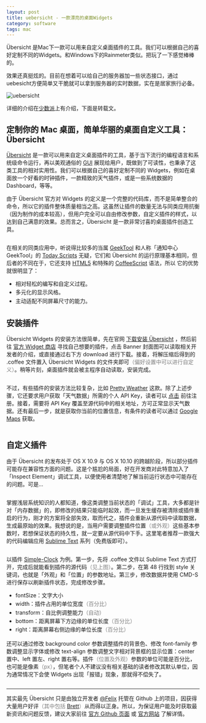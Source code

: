 ```yaml
---
layout: post
title: uebersicht - 一款漂亮的桌面Widgets
category: software
tags: mac
---
```

Übersicht 是Mac下一款可以用来自定义桌面插件的工具。我们可以根据自己的喜好定制不同的Widgets。和Windows下的Rainmeter类似。把玩了一下感觉棒棒的。

效果还真挺炫的。目前在想着可以给自己的服务器加一些状态接口，通过uebesicht方便简单又干脆就可以拿到服务器的实时数据，实在是居家旅行必备。

![uebersicht](https://cdn.kelu.org/blog/2015/01/desktopScreenShot.png)

详细的介绍在[少数派](http://sspai.com/28020)上有介绍，下面是转载文。

## 定制你的 Mac 桌面，简单华丽的桌面自定义工具：Übersicht

<div class="clearfix typo content">
                            <p><a href="http://tracesof.net/uebersicht/" target="_blank">Übersicht</a>&nbsp;是一款可以用来自定义桌面插件的工具，基于当下流行的编程语言和系统级命令运行，再以美观通俗的 <a href="http://zh.wikipedia.org/zh/%E5%9B%BE%E5%BD%A2%E7%94%A8%E6%88%B7%E7%95%8C%E9%9D%A2" target="_blank">GUI</a>&nbsp;展现给用户，既做到了可读性，也秉承了这类工具的相对实用性。我们可以根据自己的喜好定制不同的 Widgets，例如在桌面放一个好看的时钟插件，一款精致的天气插件，或是一些系统数据的 Dashboard，等等。</p>
<p>由于 Übersicht 官方对 Widgets 的定义是一个完整的代码库，而不是简单整合的命令，所以它的插件整体质量相当之高。这虽然让插件的数量无法与同类应用抗衡（因为制作的成本较高），但用户完全可以自由修改参数，自定义插件的样式，以达到自己满意的效果。总而言之，Übersicht 是一款非常讨喜的桌面插件创造工具。</p>
<p style="text-align: center;"><a class="imagelightbox" href="http://cdn.sspai.com/attachment/thumbnail/2015/01/19/61691b7dfad35013aefc4055ecb73b52_mw_800_wm_1_wmp_3.jpg"><img class="lazy" alt="" src="http://cdn.sspai.com/attachment/thumbnail/2015/01/19/61691b7dfad35013aefc4055ecb73b52_mw_800_wm_1_wmp_3.jpg?q90" data-src="http://cdn.sspai.com/attachment/thumbnail/2015/01/19/61691b7dfad35013aefc4055ecb73b52_mw_800_wm_1_wmp_3.jpg?q90" style="opacity: 1;"></a></p>
<p>在相关的同类应用中，听说得比较多的当属 <a href="http://projects.tynsoe.org/en/geektool/" target="_blank">GeekTool</a>&nbsp;和人称「通知中心 GeekTool」的 <a href="../27662" target="_blank">Today Scripts</a>&nbsp;无疑，它们和 Übersicht 的运行原理基本相同，但后者的不同在于，它还支持 <a href="http://zh.wikipedia.org/zh/HTML5" target="_blank">HTML5</a>&nbsp;和特殊的 <a href="https://github.com/felixhageloh/uebersicht#readme" target="_blank">CoffeeScript</a>&nbsp;语法，所以 它的优势就很明显了：</p>
<ul>
<li><span style="line-height: 1.6;">相对轻松的编写和自定义过程。</span></li>
<li><span style="line-height: 1.6;">多元化的显示风格。</span></li>
<li><span style="line-height: 1.6;">主动适配不同屏幕尺寸的能力。</span></li>
</ul>
<h2>安装插件</h2>
<p>Übersicht Widgets 的安装方法很简单，先在官网&nbsp;<a href="http://tracesof.net/uebersicht/" target="_blank">下载安装 Übersicht</a>&nbsp;，然后前往&nbsp;<a href="http://tracesof.net/uebersicht-widgets/" target="_blank">官方 Widget 商店</a>&nbsp;寻找自己想要的插件，点击 Banner 封面图可以读取相关开发者的介绍，或直接通过右下方 download 进行下载。接着，将解压缩后得到的 .coffee 文件置入 Übersicht Widgets 的文件夹即可<span style="color: #808080;">（偏好设置中可以进行自定义）</span>。稍等片刻，桌面插件就会被主程序自动读取，安装完成。</p>
<p style="text-align: center;"><a class="imagelightbox" href="http://cdn.sspai.com/attachment/thumbnail/2015/01/19/36227647ea22131f99089d62076636ff_mw_800_wm_1_wmp_3.jpg"><img class="lazy" alt="" src="http://cdn.sspai.com/attachment/thumbnail/2015/01/19/36227647ea22131f99089d62076636ff_mw_800_wm_1_wmp_3.jpg?q90" data-src="http://cdn.sspai.com/attachment/thumbnail/2015/01/19/36227647ea22131f99089d62076636ff_mw_800_wm_1_wmp_3.jpg?q90" style="opacity: 1;"></a></p>
<p>不过，有些插件的安装方法比较复杂，比如 <a href="https://github.com/felixhageloh/uebersicht-widgets/tree/master/pretty-weather" target="_blank">Pretty Weather</a>&nbsp;这款。除了上述步骤，它还要求用户获取「天气数据」所需的个人 API Key，读者可以 <a href="https://developer.forecast.io/" target="_blank">点击</a>&nbsp;前往注册。接着，需要将 API Key 覆盖至源代码中的相关地址，方可正常显示天气数据。还有最后一步，就是获取你当前的位置信息，有条件的读者可以通过 <a href="https://www.google.com/maps" target="_blank">Google Maps</a>&nbsp;获取。</p>
<p style="text-align: center;"><a class="imagelightbox" href="http://cdn.sspai.com/attachment/thumbnail/2015/01/19/177cd29bb748af32cfbfb61869ffa6d3_mw_800_wm_1_wmp_3.jpg"><img class="lazy" alt="" src="http://cdn.sspai.com/attachment/thumbnail/2015/01/19/177cd29bb748af32cfbfb61869ffa6d3_mw_800_wm_1_wmp_3.jpg?q90" data-src="http://cdn.sspai.com/attachment/thumbnail/2015/01/19/177cd29bb748af32cfbfb61869ffa6d3_mw_800_wm_1_wmp_3.jpg?q90" style="opacity: 1;"></a></p>
<h2>自定义插件</h2>
<p>由于 Übersicht 的发布处于 OS X 10.9 与 OS X 10.10 的跨越阶段，所以部分插件可能存在兼容性方面的问题。这是个尴尬的局面，好在开发商对此特意加入了「Inspect Element」调试工具，以便使用者清楚地了解当前运行状态中可能存在的问题。可是...</p>
<p style="text-align: center;"><a class="imagelightbox" href="http://cdn.sspai.com/attachment/thumbnail/2015/01/19/91c82cbb7f45b89ffb409a4ad5a98eba_mw_800_wm_1_wmp_3.jpg"><img class="lazy" alt="" src="http://cdn.sspai.com/attachment/thumbnail/2015/01/19/91c82cbb7f45b89ffb409a4ad5a98eba_mw_800_wm_1_wmp_3.jpg?q90" data-src="http://cdn.sspai.com/attachment/thumbnail/2015/01/19/91c82cbb7f45b89ffb409a4ad5a98eba_mw_800_wm_1_wmp_3.jpg?q90" style="opacity: 1;"></a></p>
<p>掌握浅层系统知识的人都知道，像这类调整当前状态的「调试」工具，大多都是针对「内存数据」的，即修改的结果只能临时起效，而一旦发生缓存被清除或插件重启的行为，刚才的方案将全部失效，取而代之，插件会重新从源代码中读取数据，生成最原始的效果。我想说的是，当用户需要调整插件位置<span style="color: #808080;">（或外观）</span>这些基本参数时，若想保证状态的持久性，就一定要从源代码中下手。这里笔者推荐一款强大的代码编辑应用 <a href="http://www.sublimetext.com/" target="_blank">Sublime Text</a>&nbsp;系列（免费版即可）。</p>
<p style="text-align: center;"><a class="imagelightbox" href="http://cdn.sspai.com/attachment/thumbnail/2015/01/19/ea15b8cb6041d001ff284c42fc014d9a_mw_800_wm_1_wmp_3.jpg"><img class="lazy" alt="" src="http://cdn.sspai.com/attachment/thumbnail/2015/01/19/ea15b8cb6041d001ff284c42fc014d9a_mw_800_wm_1_wmp_3.jpg?q90" data-src="http://cdn.sspai.com/attachment/thumbnail/2015/01/19/ea15b8cb6041d001ff284c42fc014d9a_mw_800_wm_1_wmp_3.jpg?q90" style="opacity: 1;"></a></p>
<p>以插件 <a href="https://github.com/soberstadt/simple-clock-widget" target="_blank">Simple-Clock</a>&nbsp;为例。第一步，先将 .coffee 文件以 Sublime Text 方式打开，完成后就能看到插件的源代码<span style="color: #808080;">（见上图）</span>。第二步，在第 48 行找到 style 关键词，也就是「外观」和「位置」的参数地址。第三步，修改数据并使用 CMD-S 进行保存以刷新插件状态，完成修改步骤。</p>
<ul>
<li><span style="line-height: 1.6;">fontSize：文字大小</span></li>
<li><span style="line-height: 1.6;">width：插件占用的单位宽度<span style="color: #808080;">（百分比）</span></span></li>
<li><span style="line-height: 1.6;">transform：自比例调整能力<span style="color: #808080;">（自动）</span></span></li>
<li><span style="line-height: 1.6;">bottom：距离屏幕下方边缘的单位长度<span style="color: #808080;">（百分比）</span></span></li>
<li><span style="line-height: 1.6;">right：距离屏幕右侧边缘的单位长度<span style="color: #808080;">（百分比）</span></span></li>
</ul>
<p>还可以通过修改 background color 参数调整插件的背景色、修改 font-family 参数调整显示字体或修改 text-align 参数调整文字相对背景框的显示位置：center 置中、left 置左、right 置右等。插件<span style="color: #808080;">（位置及外观）</span>参数的单位可能是百分比，也可能是像素<span style="color: #808080;">（px）</span>，但笔者个人不建议没有相关基础的读者修改其默认单位，因为通常情况下会使 Widgets 出现「报错」现象，那就得不偿失了。</p>
<p style="text-align: center;"><a class="imagelightbox" href="http://cdn.sspai.com/attachment/thumbnail/2015/01/19/12150ec71b8fded2d9f968a7d62cb08b_mw_800_wm_1_wmp_3.jpg"><img class="lazy" alt="" src="http://cdn.sspai.com/attachment/thumbnail/2015/01/19/12150ec71b8fded2d9f968a7d62cb08b_mw_800_wm_1_wmp_3.jpg?q90" data-src="http://cdn.sspai.com/attachment/thumbnail/2015/01/19/12150ec71b8fded2d9f968a7d62cb08b_mw_800_wm_1_wmp_3.jpg?q90" style="opacity: 1;"></a></p>
<hr>
<p>其实最先 Übersicht 只是由独立开发者 <a href="https://github.com/felixhageloh" target="_blank">@Felix</a>&nbsp;托管在 Github 上的项目，因获得大量用户好评<span style="color: #808080;">（其中包括 <a href="http://brettterpstra.com/contact/" target="_blank">Brett</a>）</span>从而得以正身。所以，为保证用户能及时获取最新资讯和问题反馈，建议大家前往&nbsp;<a href="https://github.com/felixhageloh/uebersicht/issues?page=1" target="_blank">官方 Github 页面</a>&nbsp;或 <a href="http://tracesof.net/" target="_blank">官方网站</a>&nbsp;了解详情。</p>
                        </div>
